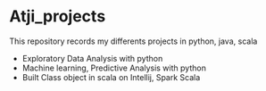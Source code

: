 # Atji_projects
This repository records my differents projects in python, java, scala
- Exploratory Data Analysis with python
- Machine learning, Predictive Analysis with python
- Built Class object in scala on Intellij, Spark Scala
